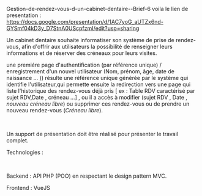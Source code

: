 Gestion-de-rendez-vous-d-un-cabinet-dentaire--Brief-6
voila le lien de presentation : https://docs.google.com/presentation/d/1AC7yoG_aUTZx6nd-GYSmf04kD3y_D7StnA0UScpfzmI/edit?usp=sharing

Un cabinet dentaire souhaite informatiser son système de prise de rendez-vous, afin d'offrir aux utilisateurs la possibilité de renseigner leurs informations et de réserver des créneaux pour leurs visites.

une premiére page d'authentification (par référence unique) / enregistrement d'un nouvel utilisateur (Nom, prénom, âge, date de naissance ... )) résulte une référence unique générée par le système qui identifie l'utilisateur,qui permette ensuite la redirection vers une page qui liste l'historique des rendez-vous déjà pris [ ex : Table RDV caractérisé par sujet RDV,Date , créneau ...] , ou il a accès à modifier (sujet RDV , Date , *nouveau créneau libre*) ou supprimer ces rendez-vous ou de prendre un nouveau rendez-vous (*Créneau libre*).

​

Un support de présentation doit être réalisé pour présenter le travail complet.

Technologies :

​

Backend : API PHP (POO) en respectant le design pattern MVC.

Frontend :  VueJS 

